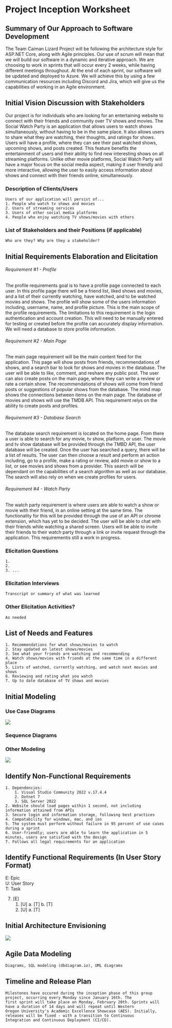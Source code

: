 Project Inception Worksheet
=====================================

## Summary of Our Approach to Software Development
The Team Caiman Lizard Project will be following the architecture style for ASP.NET Core, along with Agile principles. Our use of scrum will mean that we will build our software in a dynamic and iterative approach. We are choosing to work in sprints that will occur every 2 weeks, while having different meetings throughout. At the end of each sprint, our software will be updated and deployed to Azure. We will achieve this by using a few communication resources including Discord and Jira, which will give us the capabilities of working in an Agile environment.

## Initial Vision Discussion with Stakeholders
Our project is for individuals who are looking for an entertaining website to connect with their friends and community over TV shows and movies. The Social Watch Party is an application that allows users to watch shows simultaneously, without having to be in the same place. It also allows users to share what they are watching, their thoughts, and ratings for shows. Users will have a profile, where they can see their past watched shows, upcoming shows, and posts created. This feature benefits the entertainment of users and their ability to find new interesting shows on all streaming platforms. Unlike other movie platforms, Social Watch Party will have a major focus on the social media aspect, making it user friendly and more interactive, allowing the user to easily access information about shows and connect with their friends online, simultaneously. 

### Description of Clients/Users
    Users of our application will persist of... 
    1. People who watch tv shows and movies
    2. Users of streaming services
    3. Users of other social media platforms
    4. People who enjoy watching TV shows/movies with others

### List of Stakeholders and their Positions (if applicable)
    Who are they? Why are they a stakeholder?

## Initial Requirements Elaboration and Elicitation
###### Requirement #1 - Profile
The profile requirements goal is to have a profile page connected to each user. In this profile page there will be a friend list, liked shows and movies, and a list of their currently watching, have watched, and to be watched movies and shows. The profile will show some of the users information including, username, name, and profile picture. This is the main scope of the profile requirements. The limitations to this requirement is the login authentication and account creation. This will need to be manually entered for testing or created before the profile can accurately display information. We will need a database to store profile information. 

###### Requirement #2 - Main Page
The main page requirement will be the main content feed for the application. This page will show posts from friends, recommendations of shows, and a search bar to look for shows and movies in the database. The user will be able to like, comment, and reshare any public post. The user can also create posts on the main page, where they can write a review or rate a certain show. The recommendations of shows will come from friend posts or suggestions of popular shows from the database. The mind map shows the connections between items on the main page. The database of movies and shows will use the TMDB API. This requirement relys on the ability to create posts and profiles. 

###### Requirement #3 - Database Search
The database search requirement is located on the home page. From there a user is able to search for any movie, tv show, platform, or user. The movie and tv show database will be provided through the TMBD API, the user database will be created. Once the user has searched a query, there will be a list of results. The user can then choose a result and perform an action including, go to a profile, make a rating or review, add movie or show to a list, or see movies and shows from a provider. This search will be dependant on the capabilities of a search algorithm as well as our database. The search will also rely on when we create profiles for users.

###### Requirement #4 - Watch Party
The watch party requirement is where users are able to watch a show or movie with their friend, in an online setting at the same time. The functionality for this will be provided through the use of an API or chrome extension, which has yet to be decided. The user will be able to chat with their friends while watching a shared screen. Users will be able to invite their friends to their watch party through a link or invite request through the application. This requirementis still a work in progress.

### Elicitation Questions
    1. 
    2.
    3. ...

### Elicitation Interviews
    Transcript or summary of what was learned

### Other Elicitation Activities?
    As needed

## List of Needs and Features
    1. Recommendations for what shows/movies to watch
    2. Stay updated on latest shows/movies
    3. See what your friends are watching and recommending
    4. Watch shows/movies with friends at the same time in a different place
    5. Lists of watched, currently watching, and watch next movies and shows
    6. Reviewing and rating what you watch
    7. Up to date database of TV shows and movies


## Initial Modeling

### Use Case Diagrams
<img src="WatchPartyUseCase.png">

### Sequence Diagrams

### Other Modeling
<img src="Wireframes.jpg">

## Identify Non-Functional Requirements
    1. Dependencies:
        1. Visual Studio Community 2022 v.17.4.4
        2. Dotnet 7
        3. SQL Server 2022
    2. Website should load pages within 1 second, not including information attained from APIs
    3. Secure login and information storage, following best practices
    4. Compatability for windows, mac, and ios
    5. The system must perform without failure in 95 percent of use cases during a sprint
    6. User-friendly; users are able to learn the application in 5 minutes, users are satisfied with the design
    7. Follows all legal requirements for an application

## Identify Functional Requirements (In User Story Format)

E: Epic  
U: User Story  
T: Task  

7. [E] 
    1. [U]
        a. [T]
        b. [T]
    2. [U]
        a. [T]

## Initial Architecture Envisioning
<img src="ArchitectureDiagram.png">

## Agile Data Modeling
    Diagrams, SQL modeling (dbdiagram.io), UML diagrams

## Timeline and Release Plan
    Milestones have occured during the inception phase of this group project, occurring every Monday since January 16th. The
    first sprint will take place on Monday, February 20th. Sprints will have a duration of 14 days and will repeat until Western
    Oregon University's Academic Excellence Showcase (AES). Initially, releases will be fixed - with a transition to Continuous
    Integration and Continuous Deployment (CI/CD).